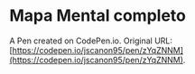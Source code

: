 # Mapa Mental completo

A Pen created on CodePen.io. Original URL: [https://codepen.io/jscanon95/pen/zYqZNNM](https://codepen.io/jscanon95/pen/zYqZNNM).


